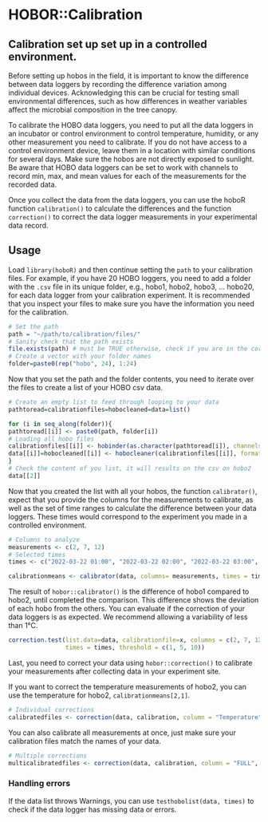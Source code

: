 # HOBOR::Calibration 

## Calibration set up set up in a controlled environment.
Before setting up hobos in the field, it is important to know the difference between data loggers by recording the difference variation among individual devices. Acknowledging this can be crucial for testing small environmental differences, such as how differences in weather variables affect the microbial composition in the tree canopy. 

To calibrate the HOBO data loggers, you need to put all the data loggers in an incubator or control environment to control temperature, humidity, or any other measurement you need to calibrate. If you do not have access to a control environment device, leave them in a location with similar conditions for several days. Make sure the hobos are not directly exposed to sunlight. Be aware that HOBO data loggers can be set to work with channels to record min, max, and mean values for each of the measurements for the recorded data.

Once you collect the data from the data loggers, you can use the hoboR function `calibration()` to calculate the differences and the function `correction()` to correct the data logger measurements in your experimental data record.

## Usage
Load `library(hoboR)` and then continue setting the `path` to your calibration files. For example, if you have 20 HOBO loggers, you need to add a folder with the `.csv` file in its unique folder, e.g., hobo1, hobo2, hobo3, ... hobo20, for each data logger from your calibration experiment. It is recommended that you inspect your files to make sure you have the information you need for the calibration. 

```R
# Set the path
path = "~/path/to/calibration/files/"
# Sanity check that the path exists
file.exists(path) # must be TRUE otherwise, check if you are in the correct folder
# Create a vector with your folder names 
folder=paste0(rep("hobo", 24), 1:24)
```
Now that you set the path and the folder contents, you need to iterate over the files to create a list of your HOBO csv data.

```R
# Create an empty list to feed through looping to your data
pathtoread=calibrationfiles=hobocleaned=data=list()

for (i in seq_along(folder)){
pathtoread[[i]] <- paste0(path, folder[i])
# Loading all hobo files
calibrationfiles[[i]] <- hobinder(as.character(pathtoread[i]), channels = "ON" ) # channels is a new feature
data[[i]]=hobocleaned[[i]] <- hobocleaner(calibrationfiles[[i]], format = "ymd")
}
# Check the content of you list, it will results on the csv on hobo2
data[[2]]
```
Now that you created the list with all your hobos, the function `calibrator()`, 
expect that you provide the columns for the measurements to calibrate, as well as 
the set of time ranges to calculate the difference between your data loggers.
These times would correspond to the experiment you made in a controlled environment. 

```R
# Columns to analyze
measurements <- c(2, 7, 12)
# Selected times
times <- c("2022-03-22 01:00", "2022-03-22 02:00", "2022-03-22 03:00", "2022-03-22 04:00","2022-03-22 05:00", "2022-03-22 06:00", "2022-03-22 07:00", "2022-03-22 08:00","2022-03-22 09:00")

calibrationmeans <- calibrator(data, columns= measurements, times = times)
```
The result of `hobor::calibrator()` is the difference of hobo1 compared to hobo2,
until completed the comparison. This difference shows the deviation of each hobo
from the others.
You can evaluate if the correction of your data loggers is as expected. We
recommend allowing a variability of less than 1°C.
```R
correction.test(list.data=data, calibrationfile=x, columns = c(2, 7, 12), 
                times = times, threshold = c(1, 5, 10))
```

Last, you need to correct your data using `hobor::correction()` to calibrate your 
measurements after collecting data in your experiment site.

If you want to correct the temperature measurements of hobo2, you can use the 
temperature for hobo2, `calibrationmeans[2,1]`. 
```R
# Individual corrections
calibratedfiles <- correction(data, calibration, column = "Temperature", calibrate = "0.1089")
```
You can also calibrate all measurements at once, just make sure your calibration files match the names of your data.
```R
# Multiple corrections
multicalibratedfiles <- correction(data, calibration, column = "FULL", calibrate = USEFILE)
```

### Handling errors
If the data list throws Warnings, you can use `testhobolist(data, times)` to check if the data logger has missing data or errors. 
